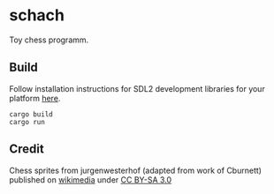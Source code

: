 # schach

Toy chess programm.

## Build

Follow installation instructions for SDL2 development libraries for your
platform [here](https://github.com/Rust-SDL2/rust-sdl2).

```shell
cargo build
cargo run
```

## Credit

Chess sprites from jurgenwesterhof (adapted from work of Cburnett) published on
[wikimedia](https://commons.wikimedia.org/wiki/File:Chess_Pieces_Sprite.svg#/media/File:Chess_Pieces_Sprite.svg)
under [CC BY-SA 3.0](https://creativecommons.org/licenses/by-sa/3.0/)
